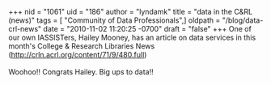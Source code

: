+++
nid = "1061"
uid = "186"
author = "lyndamk"
title = "data in the C&RL (news)"
tags = [ "Community of Data Professionals",]
oldpath = "/blog/data-crl-news"
date = "2010-11-02 11:20:25 -0700"
draft = "false"
+++
One of our own IASSISTers, Hailey Mooney, has an article on data
services in this month\'s College & Research Libraries News
(<http://crln.acrl.org/content/71/9/480.full>)\
\
Woohoo!! Congrats Hailey. Big ups to data!!
